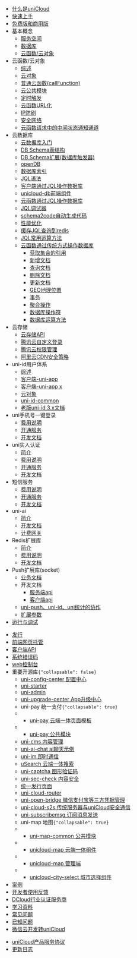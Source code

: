 * [什么是uniCloud](README.md)
* [快速上手](quickstart.md)
* [免费版和商用版](price.md)
* 基本概念
  * [服务空间](concepts/space.md)
  * [数据库](concepts/database.md)
  * [云函数/云对象](concepts/cloudfunction.md)
* 云函数/云对象
  * [综述](cf-functions.md)
  * [云对象](cloud-obj.md)
  * [普通云函数(callFunction)](cf-callfunction.md)
  * [云公共模块](cf-common.md)
  * [定时触发](trigger.md)
  * [云函数URL化](http.md)
  * [IP防刷](ip-filter.md)
  * [安全网络](secure-network.md)
  * [云函数请求中的中间状态通知通道](sse-channel.md)
* 云数据库
  * [云数据库入门](hellodb.md)
  * [DB Schema表结构](schema.md)
  * [DB Schema扩展(数据库触发器)](jql-schema-ext.md)
  * [openDB](opendb)
  * [数据库索引](db-index.md)
  * [JQL语法](jql.md)
  * [客户端通过JQL操作数据库](clientdb.md)
  * [unicloud-db前端组件](unicloud-db.md)
  * [云函数通过JQL操作数据库](jql-cloud.md)
  * [JQL调试器](jql-runner.md)
  * [schema2code自动生成代码](schema2code.md)
  * [性能优化](db-performance.md)
  * [缓存JQL查询到redis](jql-cache-redis.md)
  * [JQL常用运算方法](jql-operator-example.md)
  * [云函数通过传统方式操作数据库](cf-database.md)
    * [获取集合的引用](cf-database.md?id=get-collection)
    * [新增文档](cf-database.md?id=add)
    * [查询文档](cf-database.md?id=query)
    * [删除文档](cf-database.md?id=remove)
    * [更新文档](cf-database.md?id=update)
    * [GEO地理位置](cf-database.md?id=geo)
    * [事务](cf-database.md?id=transaction)
    * [聚合操作](cf-database-aggregate.md)
    * [数据库操作符](cf-database-dbcmd.md)
    * [数据库运算方法](cf-database-aggregate-operator.md)
* 云存储
  * [云存储API](storage.md)
  * [腾讯云自定义登录](authentication.md)
  * [腾讯云权限管理](policy-tcb.md)
  * [阿里云CDN安全策略](cdn-security-policy.md)
* uni-id用户体系
  * [综述](uni-id-summary.md)
  * [客户端-uni-app](uni-id-app.md)
  * [客户端-uni-app x](uni-id-app-x.md)
  * [云对象](uni-id-co.md)
  * [uni-id-common](uni-id-common.md)
  * [老版uni-id 3.x文档](uni-id.md)
* uni手机号一键登录
  * [费用说明](uni-login/price.md)
  * [开通服务](uni-login/service.md)
  * [开发文档](uni-login/dev.md)
* uni实人认证
  * [简介](frv/intro.md)
  * [费用说明](frv/price.md)
  * [开通服务](frv/service.md)
  * [开发文档](frv/dev.md)
* 短信服务
  * [费用说明](sms/price.md)
  * [开通服务](sms/service.md)
  * [开发文档](sms/dev.md)
* uni-ai
  * [简介](uni-ai-intro.md)
  * [开发文档](uni-ai.md)
  * [计费网关](uni-ai-buy.md)
* Redis扩展库
  * [简介](redis-introduction.md)
  * [费用说明](redis-buy.md)
  * [开发文档](redis.md)
* Push扩展库(socket)
  * [业务文档](/unipush-v2.md)
  * 开发文档  
    * [服务端api](uni-cloud-push/api.md)  
    * [客户端api](/api/plugins/push.md)
  * [uni-push、uni-id、uni统计的协作](uni-cloud-push/mate.md)
  * [扩展参数](uni-cloud-push/options.md)
* [运行与调试](rundebug.md)
 <!-- * [日志输出](cf-logger.md) -->
* [发行](publish.md)
* [前端网页托管](hosting.md)
* [客户端API](client-sdk.md)
* [系统错误码](system-error.md)
* [web控制台](https://unicloud.dcloud.net.cn)
* 重要开源库```{"collapsable": false}```
  * [uni-config-center 配置中心](uni-config-center.md)
  * [uni-starter](uni-starter.md)
  * [uni-admin](admin.md)
  * [uni-upgrade-center App升级中心](upgrade-center.md)
  * uni-pay 统一支付```{"collapsable": true}```
  * * [uni-pay 云端一体页面模板](uni-pay.md)
  * * [uni-pay 公共模块](unipay.md)
  * [uni-cms 内容管理](uni-cms.md)
  * [uni-ai-chat ai聊天示例](uni-ai-chat.md)
  * [uni-im 即时通信](uni-im.md)
  * [uSearch 云端一体搜索](https://ext.dcloud.net.cn/plugin?id=3851)
  * [uni-captcha 图形验证码](uni-captcha.md)
  * [uni-sec-check 内容安全](uni-sec-check.md)
  * [统一发行页面](uni-portal.md)
  * [uni-cloud-router](uni-cloud-router.md)
  * [uni-open-bridge 微信支付宝等三方凭据管理](uni-open-bridge.md)
  * [uni-cloud-s2s 传统服务器与uniCloud安全通信](uni-cloud-s2s.md)
  * [uni-subscribemsg 订阅消息发送](uni-subscribemsg.md)
  * uni-map 地图```{"collapsable": true}```
  * * [uni-map-common 公共模块](uni-map-common.md)
  * * [unicloud-map 云端一体组件](unicloud-map.md)
  * * [unicloud-map 管理端](unicloud-map-admin.md)
  * * [unicloud-city-select 城市选择组件](unicloud-city-select.md)
* [案例](resource.md)
* [开发者使用反馈](feedback.md)
* [DCloud行业认证服务商](https://ask.dcloud.net.cn/article/39388)
* [学习资料](learning.md)
* [常见问题](faq.md)
* [已知问题](known-issue.md)
* [微信云开发转uniCloud](wx2unicloud.md)
<!-- * [阿里云公测版迁移正式版](aliyun-migrate-business.md) -->
* [uniCloud产品服务协议](agreement.md)
* [更新日志](release.md)
